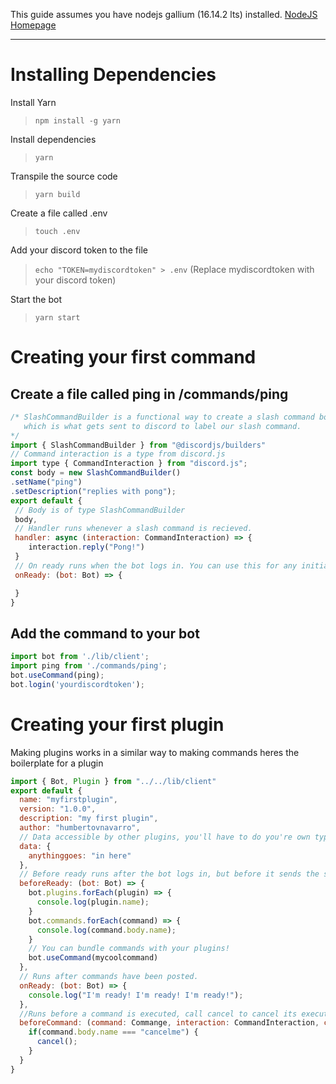 This guide assumes you have nodejs gallium (16.14.2 lts) installed. [NodeJS Homepage](https://nodejs.org/en/)

---

# Installing Dependencies

Install Yarn

> `npm install -g yarn`

Install dependencies

> `yarn`

Transpile the source code

> `yarn build`

Create a file called .env

> `touch .env`

Add your discord token to the file

> `echo "TOKEN=mydiscordtoken" > .env` (Replace mydiscordtoken with your discord token)

Start the bot

> `yarn start`

# Creating your first command

## Create a file called ping in /commands/ping

```js
/* SlashCommandBuilder is a functional way to create a slash command body,
   which is what gets sent to discord to label our slash command.
*/
import { SlashCommandBuilder } from "@discordjs/builders"
// Command interaction is a type from discord.js
import type { CommandInteraction } from "discord.js";
const body = new SlashCommandBuilder()
.setName("ping")
.setDescription("replies with pong");
export default {
 // Body is of type SlashCommandBuilder
 body,
 // Handler runs whenever a slash command is recieved.
 handler: async (interaction: CommandInteraction) => {
    interaction.reply("Pong!")
 }
 // On ready runs when the bot logs in. You can use this for any initialization code.
 onReady: (bot: Bot) => {

 }
}

```

## Add the command to your bot

```js
import bot from './lib/client';
import ping from './commands/ping';
bot.useCommand(ping);
bot.login('yourdiscordtoken');
```

# Creating your first plugin

Making plugins works in a similar way to making commands
heres the boilerplate for a plugin

```js
import { Bot, Plugin } from "../../lib/client"
export default {
  name: "myfirstplugin",
  version: "1.0.0",
  description: "my first plugin",
  author: "humbertovnavarro",
  // Data accessible by other plugins, you'll have to do you're own type checks
  data: {
    anythinggoes: "in here"
  },
  // Before ready runs after the bot logs in, but before it sends the slash commands.
  beforeReady: (bot: Bot) => {
    bot.plugins.forEach(plugin) => {
      console.log(plugin.name);
    }
    bot.commands.forEach(command) => {
      console.log(command.body.name);
    }
    // You can bundle commands with your plugins!
    bot.useCommand(mycoolcommand)
  },
  // Runs after commands have been posted.
  onReady: (bot: Bot) => {
    console.log("I'm ready! I'm ready! I'm ready!");
  },
  //Runs before a command is executed, call cancel to cancel its execution.
  beforeCommand: (command: Commange, interaction: CommandInteraction, cancel: () => void) => {
    if(command.body.name === "cancelme") {
      cancel();
    }
  }
}
```

